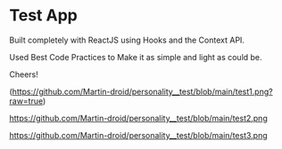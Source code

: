 # Test App

Built completely with ReactJS using Hooks and the Context API.

Used Best Code Practices to Make it as simple and light as could be.

Cheers!

(https://github.com/Martin-droid/personality__test/blob/main/test1.png?raw=true)

https://github.com/Martin-droid/personality__test/blob/main/test2.png

https://github.com/Martin-droid/personality__test/blob/main/test3.png
